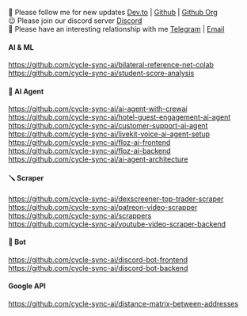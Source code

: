 👻 Please follow me for new updates [Dev.to](https://dev.to/cyclesync-ai) | [Github](https://github.com/bigdata5911) | [Github Org](https://github.com/cycle-sync-ai) <br />
😉 Please join our discord server [Discord](https://discord.gg/TawJX4ue) <br />
💫 Please have an interesting relationship with me [Telegram](https://t.me/bigdata5911) | [Email](mailto:worker.opentext@gmail.com) <br />


#### AI & ML
https://github.com/cycle-sync-ai/bilateral-reference-net-colab <br />
https://github.com/cycle-sync-ai/student-score-analysis <br />

#### 🤖 AI Agent
https://github.com/cycle-sync-ai/ai-agent-with-crewai <br />
https://github.com/cycle-sync-ai/hotel-guest-engagement-ai-agent <br />
https://github.com/cycle-sync-ai/customer-support-ai-agent <br />
https://github.com/cycle-sync-ai/livekit-voice-ai-agent-setup <br />
https://github.com/cycle-sync-ai/floz-ai-frontend <br />
https://github.com/cycle-sync-ai/floz-ai-backend <br />
https://github.com/cycle-sync-ai/ai-agent-architecture <br />

#### 🪛 Scraper
https://github.com/cycle-sync-ai/dexscreener-top-trader-scraper <br />
https://github.com/cycle-sync-ai/patreon-video-scrapper <br />
https://github.com/cycle-sync-ai/scrappers <br />
https://github.com/cycle-sync-ai/youtube-video-scraper-backend <br />

#### 👻 Bot
https://github.com/cycle-sync-ai/discord-bot-frontend <br />
https://github.com/cycle-sync-ai/discord-bot-backend <br />

#### Google API
https://github.com/cycle-sync-ai/distance-matrix-between-addresses <br />
